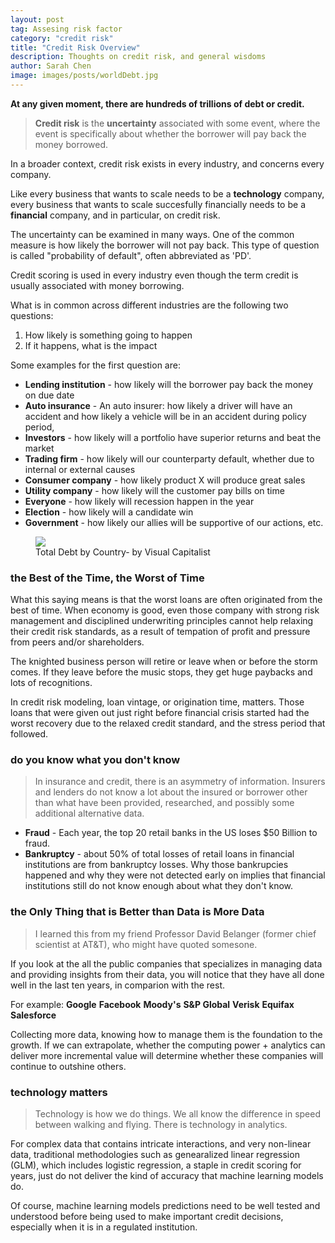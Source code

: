 ```yaml
---
layout: post
tag: Assesing risk factor
category: "credit risk"
title: "Credit Risk Overview"
description: Thoughts on credit risk, and general wisdoms
author: Sarah Chen
image: images/posts/worldDebt.jpg
---
```


**At any given moment, there are hundreds of trillions of debt or credit.**


> **Credit risk** is the **uncertainty** associated with some event, where the event is specifically about whether the borrower will pay back the money borrowed.  

In a broader context, credit risk exists in every industry, and concerns every company.  

Like every business that wants to scale needs to be a **technology** company, every business that wants to scale succesfully financially needs to be a **financial** company, and in particular, on credit risk.  


The uncertainty can be examined in many ways.  One of the common measure is how likely the borrower will not pay back.  This type of question is called "probability of default", often abbreviated as 'PD'.

Credit scoring is used in every industry even though the term credit is usually associated with money borrowing.   

What is in common across different industries are the following two questions:
1.  How likely is something going to happen
2.  If it happens, what is the impact


Some examples for the first question are:
* **Lending institution** -  how likely will the borrower pay back the money on due date
* **Auto insurance** -  An auto insurer:  how likely a driver will have an accident and how likely a vehicle will be in an accident during policy period,
* **Investors** -  how likely will a portfolio have superior returns and beat the market
* **Trading firm** -  how likely will our counterparty default, whether due to internal or external causes 
* **Consumer company** -  how likely product X will produce great sales
* **Utility company** -  how likely will the customer pay bills on time
* **Everyone** -  how likely will recession happen in the year
* **Election** -  how likely will a candidate win
* **Government** -  how likely our allies will be supportive of our actions, etc.


<figure>
  <img src="{{ "/images/posts/worldDebt.jpg" | relative_url }}">
  <figcaption>Total Debt by Country- by Visual Capitalist</figcaption>
</figure>


### the Best of the Time, the Worst of Time


What this saying means is that the worst loans are often originated from the best of time.  When economy is good, even those company with strong risk management and disciplined underwriting principles cannot help relaxing their credit risk standards, as a result of tempation of profit and pressure from peers and/or shareholders.  

The knighted business person will retire or leave when or before the storm comes.  If they leave before the music stops, they get huge paybacks and lots of recognitions. 

In credit risk modeling, loan vintage, or origination time, matters.  Those loans that were given out just right before financial crisis started had the worst recovery due to the relaxed credit standard, and the stress period that followed.


### do you know what you don't know

> In insurance and credit, there is an asymmetry of information.  Insurers and lenders do not know a lot about the insured or borrower other than what have been provided, researched, and possibly some additional alternative data.   

* **Fraud** - Each year, the top 20 retail banks in the US loses $50 Billion to fraud. 
* **Bankruptcy** - about 50% of total losses of retail loans in financial institutions are from bankruptcy losses.   Why those bankrupcies happened and why they were not detected early on implies that financial institutions still do not know enough about what they don't know.


### the Only Thing that is Better than Data is More Data

> I learned this from my friend Professor David Belanger (former chief scientist at AT&T), who might have quoted somesone.  

If you look at the all the public companies that specializes in managing data and providing insights from their data, you will notice that they have all done well in the last ten years, in comparion with the rest. 

For example:
**Google** 
**Facebook**
**Moody's**
**S&P Global**
**Verisk**
**Equifax**
**Salesforce** 

Collecting more data, knowing how to manage them is the foundation to the growth.   If we can extrapolate, whether the computing power + analytics can deliver more incremental value will determine whether these companies will continue to outshine others.  

### technology matters

> Technology is how we do things.   We all know the difference in speed between walking and flying.   There is technology in analytics. 

For complex data that contains intricate interactions, and very non-linear data, traditional methodologies such as genearalized linear regression (GLM), which includes logistic regression, a staple in credit scoring for years, just do not deliver the kind of accuracy that machine learning models do.   

Of course, machine learning models predictions need to be well tested and understood before being used to make important credit decisions, especially when it is in a regulated institution.  


